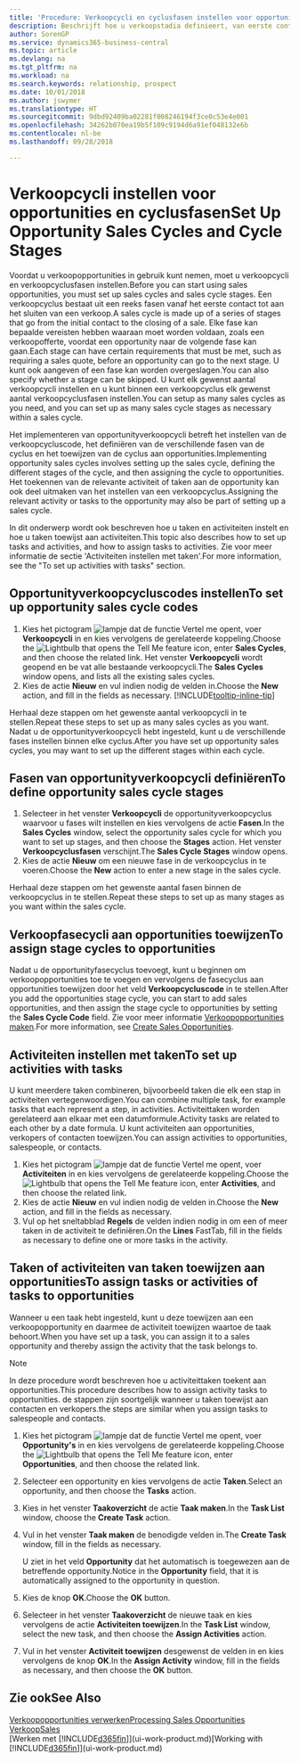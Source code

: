 ```yaml
---
title: 'Procedure: Verkoopcycli en cyclusfasen instellen voor opportunities| Microsoft Docs'
description: Beschrijft hoe u verkoopstadia definieert, van eerste contact tot sluiten, om een verkoopcyclus te maken en toe te wijzen aan opportunities in Business Central.
author: SorenGP
ms.service: dynamics365-business-central
ms.topic: article
ms.devlang: na
ms.tgt_pltfrm: na
ms.workload: na
ms.search.keywords: relationship, prospect
ms.date: 10/01/2018
ms.author: jswymer
ms.translationtype: HT
ms.sourcegitcommit: 9dbd92409ba02281f008246194f3ce0c53e4e001
ms.openlocfilehash: 34262b070ea19b5f109c9194d6a91ef048132e6b
ms.contentlocale: nl-be
ms.lasthandoff: 09/28/2018

---
```

# <a name="set-up-opportunity-sales-cycles-and-cycle-stages"></a><span data-ttu-id="6d202-103">Verkoopcycli instellen voor opportunities en cyclusfasen</span><span class="sxs-lookup"><span data-stu-id="6d202-103">Set Up Opportunity Sales Cycles and Cycle Stages</span></span>
<span data-ttu-id="6d202-104">Voordat u verkoopopportunities in gebruik kunt nemen, moet u verkoopcycli en verkoopcyclusfasen instellen.</span><span class="sxs-lookup"><span data-stu-id="6d202-104">Before you can start using sales opportunities, you must set up sales cycles and sales cycle stages.</span></span> <span data-ttu-id="6d202-105">Een verkoopcyclus bestaat uit een reeks fasen vanaf het eerste contact tot aan het sluiten van een verkoop.</span><span class="sxs-lookup"><span data-stu-id="6d202-105">A sales cycle is made up of a series of stages that go from the initial contact to the closing of a sale.</span></span> <span data-ttu-id="6d202-106">Elke fase kan bepaalde vereisten hebben waaraan moet worden voldaan, zoals een verkoopofferte, voordat een opportunity naar de volgende fase kan gaan.</span><span class="sxs-lookup"><span data-stu-id="6d202-106">Each stage can have certain requirements that must be met, such as requiring a sales quote, before an opportunity can go to the next stage.</span></span> <span data-ttu-id="6d202-107">U kunt ook aangeven of een fase kan worden overgeslagen.</span><span class="sxs-lookup"><span data-stu-id="6d202-107">You can also specify whether a stage can be skipped.</span></span> <span data-ttu-id="6d202-108">U kunt elk gewenst aantal verkoopcycli instellen en u kunt binnen een verkoopcyclus elk gewenst aantal verkoopcyclusfasen instellen.</span><span class="sxs-lookup"><span data-stu-id="6d202-108">You can setup as many sales cycles as you need, and you can set up as many sales cycle stages as necessary within a sales cycle.</span></span>

<span data-ttu-id="6d202-109">Het implementeren van opportunityverkoopcycli betreft het instellen van de verkoopcycluscode, het definiëren van de verschillende fasen van de cyclus en het toewijzen van de cyclus aan opportunities.</span><span class="sxs-lookup"><span data-stu-id="6d202-109">Implementing opportunity sales cycles involves setting up the sales cycle, defining the different stages of the cycle, and then assigning the cycle to opportunities.</span></span> <span data-ttu-id="6d202-110">Het toekennen van de relevante activiteit of taken aan de opportunity kan ook deel uitmaken van het instellen van een verkoopcyclus.</span><span class="sxs-lookup"><span data-stu-id="6d202-110">Assigning the relevant activity or tasks to the opportunity may also be part of setting up a sales cycle.</span></span>

<span data-ttu-id="6d202-111">In dit onderwerp wordt ook beschreven hoe u taken en activiteiten instelt en hoe u taken toewijst aan activiteiten.</span><span class="sxs-lookup"><span data-stu-id="6d202-111">This topic also describes how to set up tasks and activities, and how to assign tasks to activities.</span></span> <span data-ttu-id="6d202-112">Zie voor meer informatie de sectie 'Activiteiten instellen met taken'.</span><span class="sxs-lookup"><span data-stu-id="6d202-112">For more information, see the "To set up activities with tasks" section.</span></span>

## <a name="to-set-up-opportunity-sales-cycle-codes"></a><span data-ttu-id="6d202-113">Opportunityverkoopcycluscodes instellen</span><span class="sxs-lookup"><span data-stu-id="6d202-113">To set up opportunity sales cycle codes</span></span>
1. <span data-ttu-id="6d202-114">Kies het pictogram ![lampje dat de functie Vertel me opent](media/ui-search/search_small.png "Vertel me wat u wilt doen"), voer **Verkoopcycli** in en kies vervolgens de gerelateerde koppeling.</span><span class="sxs-lookup"><span data-stu-id="6d202-114">Choose the ![Lightbulb that opens the Tell Me feature](media/ui-search/search_small.png "Tell me what you want to do") icon, enter **Sales Cycles**, and then choose the related link.</span></span> <span data-ttu-id="6d202-115">Het venster **Verkoopcycli** wordt geopend en be vat alle bestaande verkoopcycli.</span><span class="sxs-lookup"><span data-stu-id="6d202-115">The **Sales Cycles** window opens, and lists all the existing sales cycles.</span></span>
2. <span data-ttu-id="6d202-116">Kies de actie **Nieuw** en vul indien nodig de velden in.</span><span class="sxs-lookup"><span data-stu-id="6d202-116">Choose the **New** action, and fill in the fields as necessary.</span></span> [!INCLUDE[tooltip-inline-tip](includes/tooltip-inline-tip_md.md)]

<span data-ttu-id="6d202-117">Herhaal deze stappen om het gewenste aantal verkoopcycli in te stellen.</span><span class="sxs-lookup"><span data-stu-id="6d202-117">Repeat these steps to set up as many sales cycles as you want.</span></span> <span data-ttu-id="6d202-118">Nadat u de opportunityverkoopcycli hebt ingesteld, kunt u de verschillende fases instellen binnen elke cyclus.</span><span class="sxs-lookup"><span data-stu-id="6d202-118">After you have set up opportunity sales cycles, you may want to set up the different stages within each cycle.</span></span>

## <a name="to-define-opportunity-sales-cycle-stages"></a><span data-ttu-id="6d202-119">Fasen van opportunityverkoopcycli definiëren</span><span class="sxs-lookup"><span data-stu-id="6d202-119">To define opportunity sales cycle stages</span></span>
1. <span data-ttu-id="6d202-120">Selecteer in het venster **Verkoopcycli** de opportunityverkoopcyclus waarvoor u fases wilt instellen en kies vervolgens de actie **Fasen**.</span><span class="sxs-lookup"><span data-stu-id="6d202-120">In the **Sales Cycles** window, select the opportunity sales cycle for which you want to set up stages, and then choose the **Stages** action.</span></span> <span data-ttu-id="6d202-121">Het venster **Verkoopcyclusfasen** verschijnt.</span><span class="sxs-lookup"><span data-stu-id="6d202-121">The **Sales Cycle Stages** window opens.</span></span>
2. <span data-ttu-id="6d202-122">Kies de actie **Nieuw** om een nieuwe fase in de verkoopcyclus in te voeren.</span><span class="sxs-lookup"><span data-stu-id="6d202-122">Choose the **New** action to enter a new stage in the sales cycle.</span></span>

<span data-ttu-id="6d202-123">Herhaal deze stappen om het gewenste aantal fasen binnen de verkoopcyclus in te stellen.</span><span class="sxs-lookup"><span data-stu-id="6d202-123">Repeat these steps to set up as many stages as you want within the sales cycle.</span></span>

## <a name="to-assign-stage-cycles-to-opportunities"></a><span data-ttu-id="6d202-124">Verkoopfasecycli aan opportunities toewijzen</span><span class="sxs-lookup"><span data-stu-id="6d202-124">To assign stage cycles to opportunities</span></span>
<span data-ttu-id="6d202-125">Nadat u de opportunityfasecyclus toevoegt, kunt u beginnen om verkoopopportunities toe te voegen en vervolgens de fasecyclus aan opportunities toewijzen door het veld **Verkoopcycluscode** in te stellen.</span><span class="sxs-lookup"><span data-stu-id="6d202-125">After you add the opportunities stage cycle, you can start to add sales opportunities, and then assign the stage cycle to opportunities by setting the **Sales Cycle Code** field.</span></span> <span data-ttu-id="6d202-126">Zie voor meer informatie [Verkoopopportunities maken](marketing-how-create-opportunities.md).</span><span class="sxs-lookup"><span data-stu-id="6d202-126">For more information, see [Create Sales Opportunities](marketing-how-create-opportunities.md).</span></span>

## <a name="to-set-up-activities-with-tasks"></a><span data-ttu-id="6d202-127">Activiteiten instellen met taken</span><span class="sxs-lookup"><span data-stu-id="6d202-127">To set up activities with tasks</span></span>
<span data-ttu-id="6d202-128">U kunt meerdere taken combineren, bijvoorbeeld taken die elk een stap in activiteiten vertegenwoordigen.</span><span class="sxs-lookup"><span data-stu-id="6d202-128">You can combine multiple task, for example tasks that each represent a step, in activities.</span></span> <span data-ttu-id="6d202-129">Activiteittaken worden gerelateerd aan elkaar met een datumformule.</span><span class="sxs-lookup"><span data-stu-id="6d202-129">Activity tasks are related to each other by a date formula.</span></span> <span data-ttu-id="6d202-130">U kunt activiteiten aan opportunities, verkopers of contacten toewijzen.</span><span class="sxs-lookup"><span data-stu-id="6d202-130">You can assign activities to opportunities, salespeople, or contacts.</span></span>

1. <span data-ttu-id="6d202-131">Kies het pictogram ![lampje dat de functie Vertel me opent](media/ui-search/search_small.png "Vertel me wat u wilt doen"), voer **Activiteiten** in en kies vervolgens de gerelateerde koppeling.</span><span class="sxs-lookup"><span data-stu-id="6d202-131">Choose the ![Lightbulb that opens the Tell Me feature](media/ui-search/search_small.png "Tell me what you want to do") icon, enter **Activities**, and then choose the related link.</span></span>
2. <span data-ttu-id="6d202-132">Kies de actie **Nieuw** en vul indien nodig de velden in.</span><span class="sxs-lookup"><span data-stu-id="6d202-132">Choose the **New** action, and fill in the fields as necessary.</span></span>
3. <span data-ttu-id="6d202-133">Vul op het sneltabblad **Regels** de velden indien nodig in om een of meer taken in de activiteit te definiëren.</span><span class="sxs-lookup"><span data-stu-id="6d202-133">On the **Lines** FastTab, fill in the fields as necessary to define one or more tasks in the activity.</span></span>

## <a name="to-assign-tasks-or-activities-of-tasks-to-opportunities"></a><span data-ttu-id="6d202-134">Taken of activiteiten van taken toewijzen aan opportunities</span><span class="sxs-lookup"><span data-stu-id="6d202-134">To assign tasks or activities of tasks to opportunities</span></span>
<span data-ttu-id="6d202-135">Wanneer u een taak hebt ingesteld, kunt u deze toewijzen aan een verkoopopportunity en daarmee de activiteit toewijzen waartoe de taak behoort.</span><span class="sxs-lookup"><span data-stu-id="6d202-135">When you have set up a task, you can assign it to a sales opportunity and thereby assign the activity that the task belongs to.</span></span>

> [!NOTE]  
>   <span data-ttu-id="6d202-136">In deze procedure wordt beschreven hoe u activiteittaken toekent aan opportunities.</span><span class="sxs-lookup"><span data-stu-id="6d202-136">This procedure describes how to assign activity tasks to opportunities.</span></span> <span data-ttu-id="6d202-137">de stappen zijn soortgelijk wanneer u taken toewijst aan contacten en verkopers.</span><span class="sxs-lookup"><span data-stu-id="6d202-137">the steps are similar when you assign tasks to salespeople and contacts.</span></span>

1. <span data-ttu-id="6d202-138">Kies het pictogram ![lampje dat de functie Vertel me opent](media/ui-search/search_small.png "Vertel me wat u wilt doen"), voer **Opportunity's** in en kies vervolgens de gerelateerde koppeling.</span><span class="sxs-lookup"><span data-stu-id="6d202-138">Choose the ![Lightbulb that opens the Tell Me feature](media/ui-search/search_small.png "Tell me what you want to do") icon, enter **Opportunities**, and then choose the related link.</span></span>
2. <span data-ttu-id="6d202-139">Selecteer een opportunity en kies vervolgens de actie **Taken**.</span><span class="sxs-lookup"><span data-stu-id="6d202-139">Select an opportunity, and then choose the **Tasks** action.</span></span>
3. <span data-ttu-id="6d202-140">Kies in het venster **Taakoverzicht** de actie **Taak maken**.</span><span class="sxs-lookup"><span data-stu-id="6d202-140">In the **Task List** window, choose the **Create Task** action.</span></span>
4.  <span data-ttu-id="6d202-141">Vul in het venster **Taak maken** de benodigde velden in.</span><span class="sxs-lookup"><span data-stu-id="6d202-141">The **Create Task** window, fill in the fields as necessary.</span></span>

    <span data-ttu-id="6d202-142">U ziet in het veld **Opportunity** dat het automatisch is toegewezen aan de betreffende opportunity.</span><span class="sxs-lookup"><span data-stu-id="6d202-142">Notice in the **Opportunity** field, that it is automatically assigned to the opportunity in question.</span></span>
5. <span data-ttu-id="6d202-143">Kies de knop **OK**.</span><span class="sxs-lookup"><span data-stu-id="6d202-143">Choose the **OK** button.</span></span>
6. <span data-ttu-id="6d202-144">Selecteer in het venster **Taakoverzicht** de nieuwe taak en kies vervolgens de actie **Activiteiten toewijzen**.</span><span class="sxs-lookup"><span data-stu-id="6d202-144">In the **Task List** window, select the new task, and then choose the **Assign Activities** action.</span></span>
7. <span data-ttu-id="6d202-145">Vul in het venster **Activiteit toewijzen** desgewenst de velden in en kies vervolgens de knop **OK**.</span><span class="sxs-lookup"><span data-stu-id="6d202-145">In the **Assign Activity** window, fill in the fields as necessary, and then choose the **OK** button.</span></span>

## <a name="see-also"></a><span data-ttu-id="6d202-146">Zie ook</span><span class="sxs-lookup"><span data-stu-id="6d202-146">See Also</span></span>
[<span data-ttu-id="6d202-147">Verkoopopportunities verwerken</span><span class="sxs-lookup"><span data-stu-id="6d202-147">Processing Sales Opportunities</span></span>](marketing-processing-sales-opportunities.md)  
[<span data-ttu-id="6d202-148">Verkoop</span><span class="sxs-lookup"><span data-stu-id="6d202-148">Sales</span></span>](sales-manage-sales.md)  
<span data-ttu-id="6d202-149">[Werken met [!INCLUDE[d365fin](includes/d365fin_md.md)]](ui-work-product.md)</span><span class="sxs-lookup"><span data-stu-id="6d202-149">[Working with [!INCLUDE[d365fin](includes/d365fin_md.md)]](ui-work-product.md)</span></span>

